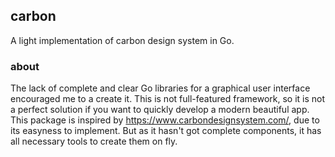 ## carbon
A light implementation of carbon design system in Go.


### about
The lack of complete and clear Go libraries for a graphical user interface encouraged me to a create it. This is not full-featured framework, so it is not a perfect solution if you want to quickly develop a modern beautiful app. This package is inspired by https://www.carbondesignsystem.com/, due to its easyness to implement. But as it hasn't got complete components, it has all necessary tools to create them on fly.
